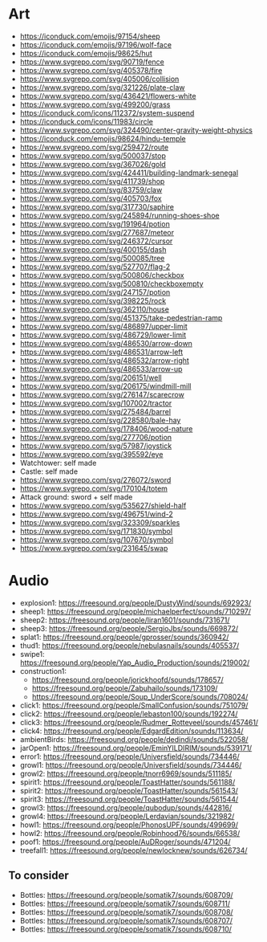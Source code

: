 # Art

- https://iconduck.com/emojis/97154/sheep
- https://iconduck.com/emojis/97196/wolf-face
- https://iconduck.com/emojis/98625/hut
- https://www.svgrepo.com/svg/90719/fence
- https://www.svgrepo.com/svg/405378/fire
- https://www.svgrepo.com/svg/405006/collision
- https://www.svgrepo.com/svg/321226/plate-claw
- https://www.svgrepo.com/svg/436421/flowers-white
- https://www.svgrepo.com/svg/499200/grass
- https://iconduck.com/icons/112372/system-suspend
- https://iconduck.com/icons/11983/circle
- https://www.svgrepo.com/svg/324490/center-gravity-weight-physics
- https://iconduck.com/emojis/98624/hindu-temple
- https://www.svgrepo.com/svg/259472/route
- https://www.svgrepo.com/svg/500037/stop
- https://www.svgrepo.com/svg/367026/gold
- https://www.svgrepo.com/svg/424411/building-landmark-senegal
- https://www.svgrepo.com/svg/411739/shop
- https://www.svgrepo.com/svg/83759/claw
- https://www.svgrepo.com/svg/405703/fox
- https://www.svgrepo.com/svg/317730/saphire
- https://www.svgrepo.com/svg/245894/running-shoes-shoe
- https://www.svgrepo.com/svg/191964/potion
- https://www.svgrepo.com/svg/277687/meteor
- https://www.svgrepo.com/svg/246372/cursor
- https://www.svgrepo.com/svg/400155/dash
- https://www.svgrepo.com/svg/500085/tree
- https://www.svgrepo.com/svg/527707/flag-2
- https://www.svgrepo.com/svg/500806/checkbox
- https://www.svgrepo.com/svg/500810/checkboxempty
- https://www.svgrepo.com/svg/247157/potion
- https://www.svgrepo.com/svg/398225/rock
- https://www.svgrepo.com/svg/362110/house
- https://www.svgrepo.com/svg/451375/take-pedestrian-ramp
- https://www.svgrepo.com/svg/486897/upper-limit
- https://www.svgrepo.com/svg/486729/lower-limit
- https://www.svgrepo.com/svg/486530/arrow-down
- https://www.svgrepo.com/svg/486531/arrow-left
- https://www.svgrepo.com/svg/486532/arrow-right
- https://www.svgrepo.com/svg/486533/arrow-up
- https://www.svgrepo.com/svg/206151/well
- https://www.svgrepo.com/svg/206175/windmill-mill
- https://www.svgrepo.com/svg/276147/scarecrow
- https://www.svgrepo.com/svg/107002/tractor
- https://www.svgrepo.com/svg/275484/barrel
- https://www.svgrepo.com/svg/228580/bale-hay
- https://www.svgrepo.com/svg/178406/wood-nature
- https://www.svgrepo.com/svg/277706/potion
- https://www.svgrepo.com/svg/57987/joystick
- https://www.svgrepo.com/svg/395592/eye
- Watchtower: self made
- Castle: self made
- https://www.svgrepo.com/svg/276072/sword
- https://www.svgrepo.com/svg/170104/totem
- Attack ground: sword + self made
- https://www.svgrepo.com/svg/535627/shield-half
- https://www.svgrepo.com/svg/496751/wind-2
- https://www.svgrepo.com/svg/323309/sparkles
- https://www.svgrepo.com/svg/171830/symbol
- https://www.svgrepo.com/svg/107670/symbol
- https://www.svgrepo.com/svg/231645/swap

# Audio

- explosion1: https://freesound.org/people/DustyWind/sounds/692923/
- sheep1: https://freesound.org/people/michaelperfect/sounds/710297/
- sheep2: https://freesound.org/people/liran1601/sounds/731671/
- sheep3: https://freesound.org/people/SergioJbs/sounds/669872/
- splat1: https://freesound.org/people/gprosser/sounds/360942/
- thud1: https://freesound.org/people/nebulasnails/sounds/405537/
- swipe1: https://freesound.org/people/Yap_Audio_Production/sounds/219002/
- construction1:
  - https://freesound.org/people/jorickhoofd/sounds/178657/
  - https://freesound.org/people/Zabuhailo/sounds/173109/
  - https://freesound.org/people/Soup_UnderScore/sounds/708024/
- click1: https://freesound.org/people/SmallConfusion/sounds/751079/
- click2: https://freesound.org/people/lebaston100/sounds/192274/
- click3: https://freesound.org/people/Rudmer_Rotteveel/sounds/457461/
- click4: https://freesound.org/people/EdgardEdition/sounds/113634/
- ambientBirds: https://freesound.org/people/dedindi/sounds/522058/
- jarOpen1: https://freesound.org/people/EminYILDIRIM/sounds/539171/
- error1: https://freesound.org/people/Universfield/sounds/734446/
- growl1: https://freesound.org/people/Universfield/sounds/734446/
- growl2: https://freesound.org/people/tnorr6969/sounds/511185/
- spirit1: https://freesound.org/people/ToastHatter/sounds/561188/
- spirit2: https://freesound.org/people/ToastHatter/sounds/561543/
- spirit3: https://freesound.org/people/ToastHatter/sounds/561544/
- growl3: https://freesound.org/people/qubodup/sounds/442816/
- growl4: https://freesound.org/people/Lerdavian/sounds/321982/
- howl1: https://freesound.org/people/PhonosUPF/sounds/499699/
- howl2: https://freesound.org/people/Robinhood76/sounds/66538/
- poof1: https://freesound.org/people/AuDRoger/sounds/471204/
- treefall1: https://freesound.org/people/newlocknew/sounds/626734/

## To consider

- Bottles: https://freesound.org/people/somatik7/sounds/608709/
- Bottles: https://freesound.org/people/somatik7/sounds/608711/
- Bottles: https://freesound.org/people/somatik7/sounds/608708/
- Bottles: https://freesound.org/people/somatik7/sounds/608707/
- Bottles: https://freesound.org/people/somatik7/sounds/608710/
